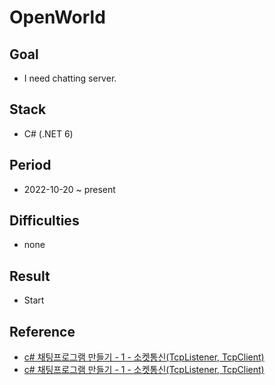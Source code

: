 # OpenWorld
## Goal
- I need chatting server.

## Stack
- C# (.NET 6)

## Period 
- 2022-10-20 ~ present

## Difficulties
- none

## Result
- Start

## Reference
- [c# 채팅프로그램 만들기 - 1 - 소켓통신(TcpListener, TcpClient)](https://frozenpond.tistory.com/2)
- [c# 채팅프로그램 만들기 - 1 - 소켓통신(TcpListener, TcpClient)](https://frozenpond.tistory.com/2)